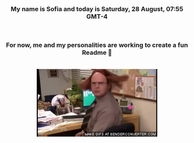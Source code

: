 


<div align="center">
<h3 >My name is Sofia and today is Saturday, 28 August, 07:55 GMT-4</h3><br>
<h3 >For now, me and my personalities are working to create a fun Readme 👋
</h3><br>
<img src='img/dwight.gif' alt='working...'/>
</div>
